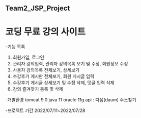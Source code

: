 ## Team2_JSP_Project
# 코딩 무료 강의 사이트
-기능 목록

1. 회원가입, 로그인
2. 관리자 강의입력, 관리자 강의목록 보기 및 수정, 회원정보 수정
3. 사용자 강의목록 전체보기, 상세보기
4. 수강후기 게시판 전체보기, 회원 게시글 입력
5. 수강후기 게시글 상세보기 및 수정 삭제, 댓글 입력 삭제
6. 강의 즐겨찾기 등록 및 삭제

-개발환경
tomcat 9.0 
java 11 
oracle 11g
api : 다음(daum) 주소찾기

-프로젝트 기간
2022/07/11~2022/07/28
